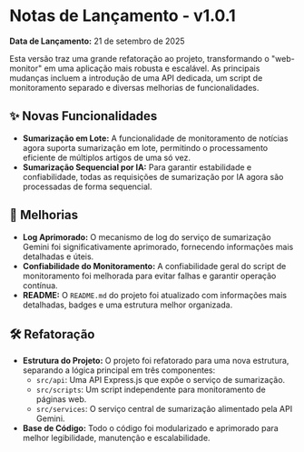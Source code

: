 # Notas de Lançamento - v1.0.1

**Data de Lançamento:** 21 de setembro de 2025

Esta versão traz uma grande refatoração ao projeto, transformando o "web-monitor" em uma aplicação mais robusta e escalável. As principais mudanças incluem a introdução de uma API dedicada, um script de monitoramento separado e diversas melhorias de funcionalidades.

## ✨ Novas Funcionalidades

*   **Sumarização em Lote:** A funcionalidade de monitoramento de notícias agora suporta sumarização em lote, permitindo o processamento eficiente de múltiplos artigos de uma só vez.
*   **Sumarização Sequencial por IA:** Para garantir estabilidade e confiabilidade, todas as requisições de sumarização por IA agora são processadas de forma sequencial.

## 🚀 Melhorias

*   **Log Aprimorado:** O mecanismo de log do serviço de sumarização Gemini foi significativamente aprimorado, fornecendo informações mais detalhadas e úteis.
*   **Confiabilidade do Monitoramento:** A confiabilidade geral do script de monitoramento foi melhorada para evitar falhas e garantir operação contínua.
*   **README:** O `README.md` do projeto foi atualizado com informações mais detalhadas, badges e uma estrutura melhor organizada.

## 🛠 Refatoração

*   **Estrutura do Projeto:** O projeto foi refatorado para uma nova estrutura, separando a lógica principal em três componentes:
    *   `src/api`: Uma API Express.js que expõe o serviço de sumarização.
    *   `src/scripts`: Um script independente para monitoramento de páginas web.
    *   `src/services`: O serviço central de sumarização alimentado pela API Gemini.
*   **Base de Código:** Todo o código foi modularizado e aprimorado para melhor legibilidade, manutenção e escalabilidade.

